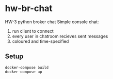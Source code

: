 # hw-br-chat
HW-3 python broker chat
Simple console chat:
1. run client to connect
2. every user in chatroom recieves sent messages 
3. coloured and time-specified

## Setup
```
docker-compose build
docker-compose up
```

